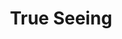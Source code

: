 ---
title: "True Seeing"
index: "true-seeing"
permalink: /spells/true-seeing/
tags:
  - Spell
  - 6th Level
  - Divination
available_for:
  - Bard
  - Cleric
  - Sorcerer
  - Warlock
  - Wizard
level: "6th Level"
school: "Divination"
range: "Touch"
comp:
  - V
  - S
  - M
material: "an ointment for the eyes that costs 25gp; is made from mushroom powder, saffron, and fat; and is consumed by the spell."
duration: "1 Hour"
description: |
  This spell gives the willing creature you touch the ability to see things as they actually are. For the duration, the creature has truesight, notices secret doors hidden by magic, and can see into the Ethereal Plane, all out to a range of 120 feet.
excerpt: "This spell gives the willing creature you touch the ability to see things as they actually are."
source: "Basic Rules"
---